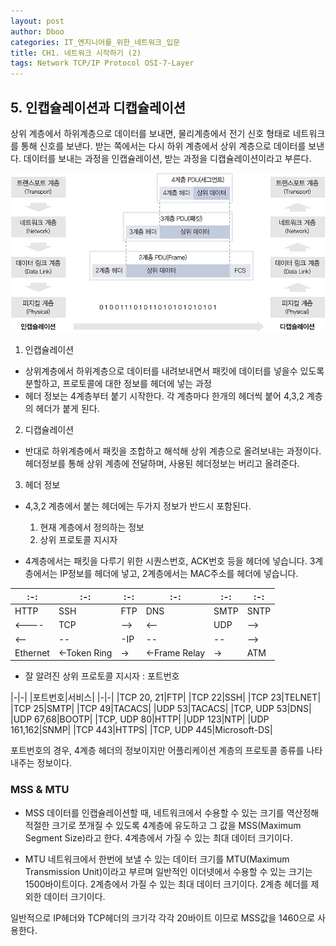 ```yaml
---
layout: post
author: Dboo
categories: IT_엔지니어를_위한_네트워크_입문
title: CH1. 네트워크 시작하기 (2)
tags: Network TCP/IP Protocol OSI-7-Layer
---
```


## 5. 인캡슐레이션과 디캡슐레이션

상위 계층에서 하위계층으로 데이터를 보내면, 물리계층에서 전기 신호 형태로 네트워크를 통해 신호를 보낸다.
받는 쪽에서는 다시 하위 계층에서 상위 계층으로 데이터를 보낸다. 데이터를 보내는 과정을 인캡슐레이션, 받는
과정을 디캡슐레이션이라고 부른다.

![encap-and-decap](/assets/img/Network-Starter/encap-decap.jpeg)

1. 인캡슐레이션

- 상위계층에서 하위계층으로 데이터를 내려보내면서 패킷에 데이터를 넣을수 있도록 분할하고, 프로토콜에 대한
정보를 헤더에 넣는 과정
- 헤더 정보는 4계층부터 붙기 시작한다. 각 계층마다 한개의 헤더씩 붙어 4,3,2 계층의 헤더가 붙게 된다.

2. 디캡슐레이션

- 반대로 하위계층에서 패킷을 조합하고 해석해 상위 계층으로 올려보내는 과정이다. 헤더정보를 통해 상위 계층에
전달하며, 사용된 헤더정보는 버리고 올려준다.

3. 헤더 정보

- 4,3,2 계층에서 붙는 헤더에는 두가지 정보가 반드시 포함된다.

  1. 현재 계층에서 정의하는 정보
  2. 상위 프로토콜 지시자

- 4계층에서는 패킷을 다루기 위한 시퀀스번호, ACK번호 등을 헤더에 넣습니다. 3계층에서는 IP정보를 헤더에
넣고, 2계층에서는 MAC주소를 헤더에 넣습니다.

|:-:|:-:|:-:|:-:|:-:|:-:|
|-|-|-|-|-|-|
|HTTP|SSH|FTP|DNS|SMTP|SNTP|
|<----|TCP|-->|<--|UDP|-->|
|<--|--|-IP|--|--|-->|
|Ethernet|<-Token Ring|->|<-Frame Relay|->|ATM|

- 잘 알려진 상위 프로토콜 지시자 : 포트번호

|-|-|
|포트번호|서비스|
|-|-|
|TCP 20, 21|FTP|
|TCP 22|SSH|
|TCP 23|TELNET|
|TCP 25|SMTP|
|TCP 49|TACACS|
|UDP 53|TACACS|
|TCP, UDP 53|DNS|
|UDP 67,68|BOOTP|
|TCP, UDP 80|HTTP|
|UDP 123|NTP|
|UDP 161,162|SNMP|
|TCP 443|HTTPS|
|TCP, UDP 445|Microsoft-DS|

포트번호의 경우, 4계층 헤더의 정보이지만 어플리케이션 계층의 프로토콜 종류를 나타내주는 정보이다.

### MSS & MTU

- MSS
  데이터를 인캡슐레이션할 때, 네트워크에서 수용할 수 있는 크기를 역산정해 적절한 크기로 쪼개질 수
있도록 4계층에 유도하고 그 값을 MSS(Maximum Segment Size)라고 한다.
  4계층에서 가질 수 있는 최대 데이터 크기이다.

- MTU
  네트워크에서 한번에 보낼 수 있는 데이터 크기를 MTU(Maximum Transmission Unit)이라고
부르며 일반적인 이더넷에서 수용할 수 있는 크기는 1500바이트이다.
  2계층에서 가질 수 있는 최대 데이터 크기이다.
  2계층 헤더를 제외한 데이터 크기이다.

일반적으로 IP헤더와 TCP헤더의 크기각 각각 20바이트 이므로 MSS값을 1460으로 사용한다.
